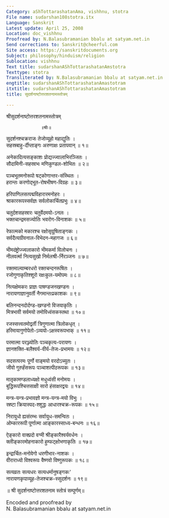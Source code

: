 ```yaml
---
Category: aShTottarashatanAma, vishhnu, stotra
File name: sudarshan108stotra.itx
Language: Sanskrit
Latest update: April 25, 2008
Location: doc_vishhnu
Proofread by: N.Balasubramanian bbalu at satyam.net.in
Send corrections to: Sanskrit@cheerful.com
Site access: https://sanskritdocuments.org
Subject: philosophy/hinduism/religion
Sublocation: vishhnu
Text title: sudarshanAShTottarashatanAmstotra
Texttype: stotra
Transliterated by: N.Balasubramanian bbalu at satyam.net.in
engtitle: sudarshanAShTottarashatanAmastotram
itxtitle: sudarshanAShTottarashatanAmastotram
title: सुदर्शनाष्टोत्तरशतनामस्तोत्रम्

---
```

  
 श्रीसुदर्शनाष्टोत्तरशतनामस्तोत्रम्   
  
                 ॥श्रीः॥  
  
सुदर्शनश्चक्रराजः तेजोव्यूहो महाद्युतिः ।  
सहस्रबाहु-र्दीप्ताङ्गः अरुणाक्षः प्रतापवान् ॥ १॥  
  
अनेकादित्यसङ्काशः प्रोद्यज्ज्वालाभिरञ्जितः ।  
सौदामिनी-सहस्राभः मणिकुण्डल-शोभितः ॥ २॥  
  
पञ्चभूतमनोरूपो षट्कोणान्तर-संस्थितः ।  
हरान्तः करणोद्भूत-रोषभीषण-विग्रहः ॥ ३॥  
  
हरिपाणिलसत्पद्मविहारारमनोहरः ।  
श्राकाररूपस्सर्वज्ञः सर्वलोकार्चितप्रभुः ॥ ४॥  
  
चतुर्दशसहस्रारः चतुर्वेदमयो-ऽनलः ।  
भक्तचान्द्रमसज्योतिः भवरोग-विनाशकः ॥ ५॥  
  
रेफात्मको मकारश्च रक्षोसृग्रूषिताङ्गकः ।  
सर्वदैत्यग्रीवनाल-विभेदन-महागजः ॥ ६॥  
  
भीमदंष्ट्रोज्ज्वलाकारो भीमकर्मा विलोचनः ।  
नीलवर्त्मा नित्यसुखो निर्मलश्री-र्निरञ्जनः ॥ ७॥  
  
रक्तमाल्याम्बरधरो रक्तचन्दनरूषितः ।  
रजोगुणाकृतिश्शूरो रक्षःकुल-यमोपमः ॥ ८॥  
  
नित्यक्षेमकरः प्राज्ञः पाषण्डजनखण्डनः ।  
नारायणाज्ञानुवर्ती नैगमान्तःप्रकाशकः ॥ ९॥  
  
बलिनन्दनदोर्दण्ड-खण्डनो विजयाकृतिः ।  
मित्रभावी सर्वमयो तमोविध्वंसकस्तथा ॥ १०॥  
  
रजस्सत्त्वतमोद्वर्ती त्रिगुणात्मा त्रिलोकधृत् ।  
हरिमायागुणोपेतो-ऽव्ययो-ऽक्षस्वरूपभाक् ॥ ११॥  
  
परमात्मा परञ्ज्योतिः पञ्चकृत्य-परायणः ।  
ज्ञानशक्ति-बलैश्वर्य-वीर्य-तेजः-प्रभामयः ॥ १२॥  
  
सदसत्परमः पूर्णो वाङ्मयो वरदोऽच्युतः ।  
जीवो गुरुर्हंसरूपः पञ्चाशत्पीठरूपकः ॥ १३॥  
  
मातृकामण्डलाध्यक्षो मधुध्वंसी मनोमयः ।  
बुद्धिरूपश्चित्तसाक्षी सारो हंसाक्षरद्वयः ॥ १४॥  
  
मन्त्र-यन्त्र-प्रभावज्ञो मन्त्र-यन्त्र-मयो विभुः ।  
स्रष्टा क्रियास्पद-श्शुद्धः आधारश्चक्र-रूपकः ॥ १५॥  
  
निरायुधो ह्यसंरम्भः सर्वायुध-समन्वितः ।  
ओम्काररूपी पूर्णात्मा आङ्कारस्साध्य-बन्धनः ॥ १६॥  
  
ऐङ्कारो वाक्प्रदो वग्मी श्रीङ्कारैश्वर्यवर्धनः ।  
क्लीङ्कारमोहनाकारो हुम्फट्क्षोभणाकृतिः ॥ १७॥  
  
इन्द्रार्चित-मनोवेगो धरणीभार-नाशकः ।  
वीराराध्यो विश्वरूपः वैष्णवो विष्णुरूपकः ॥ १८॥  
  
सत्यव्रतः सत्यधरः सत्यधर्मानुषङ्गकः'  
नारायणकृपाव्यूह-तेजश्चक्र-स्सुदर्शनः ॥ १९॥  
  
 ॥ श्री सुदर्शनाष्टोत्तरशतनाम स्तोत्रं सम्पूर्णम्॥  
  
  
Encoded and proofread by  
N. Balasubramanian bbalu at satyam.net.in  
  
